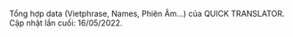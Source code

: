 Tổng hợp data (Vietphrase, Names, Phiên Âm...) của QUICK TRANSLATOR.
Cập nhật lần cuối: 16/05/2022.
